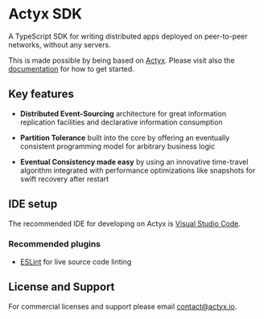 # Actyx SDK

A TypeScript SDK for writing distributed apps deployed on peer-to-peer networks, without any servers. 

This is made possible by being based on [Actyx](https://www.actyx.com/platform). Please visit also the [documentation](https://developer.actyx.com/docs/how-to/actyx-pond/getting-started) for how to get started.

## Key features

- **Distributed Event-Sourcing** architecture for great information replication facilities and declarative information consumption

- **Partition Tolerance** built into the core by offering an eventually consistent programming model for arbitrary business logic

- **Eventual Consistency made easy** by using an innovative time-travel algorithm integrated with performance optimizations like snapshots for swift recovery after restart

## IDE setup

The recommended IDE for developing on Actyx is [Visual Studio Code](https://code.visualstudio.com/).

### Recommended plugins
- [ESLint](https://marketplace.visualstudio.com/items?itemName=dbaeumer.vscode-eslint) for live source code linting

## License and Support

For commercial licenses and support please email contact@actyx.io.
